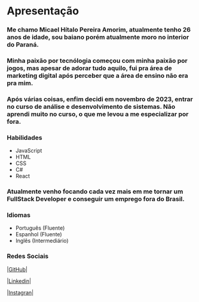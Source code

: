 
# Apresentação
### Me chamo Micael Hítalo Pereira Amorim, atualmente tenho 26 anos de idade, sou baiano porém atualmente moro no interior do Paraná.
### Minha paixão por tecnólogia começou com minha paixão por jogos, mas apesar de adorar tudo aquilo, fui pra área de marketing digital após perceber que a área de ensino não era pra mim.
### Após várias coisas, enfim decidi em novembro de 2023, entrar no curso de análise e desenvolvimento de sistemas. Não aprendi muito no curso, o que me levou a me especializar por fora.

### Habilidades
- JavaScript
- HTML
- CSS
- C#
- React

### Atualmente venho focando cada vez mais em me tornar um FullStack Developer e conseguir um emprego fora do Brasil.
### Idiomas
- Português (Fluente)
- Espanhol (Fluente)
- Inglês (Intermediário)

### Redes Sociais
|[GitHub](https://github.com/MicaelHitalo)|

|[Linkedin](https://www.linkedin.com/in/micael-hítalo-916400291/)|

|[Instagran](https://www.instagram.com/micael_hitalo/)|


